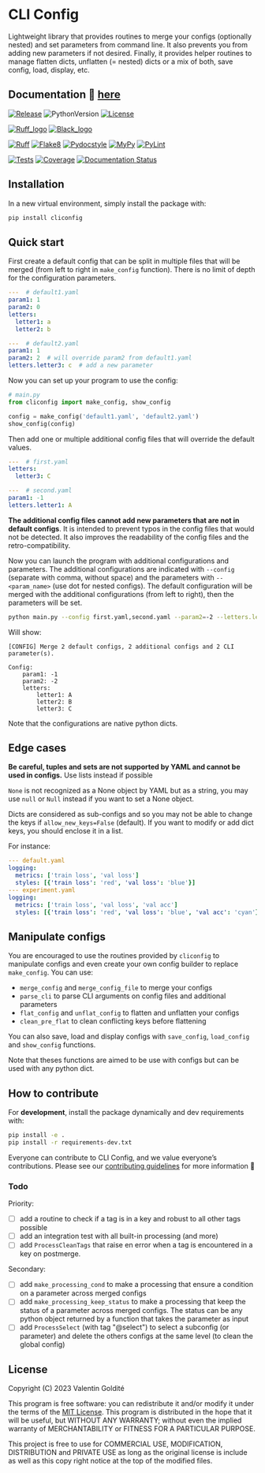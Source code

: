# CLI Config

Lightweight library that provides routines to merge your configs (optionally nested)
and set parameters from command line. It also prevents you from adding new parameters
if not desired. Finally, it provides helper routines to manage flatten dicts, unflatten
(= nested) dicts or a mix of both, save config, load, display, etc.

## Documentation :memo: [here](https://cliconfig.readthedocs.io/en/stable)

[![Release](https://img.shields.io/github/v/release/valentingol/cliconfig?include_prereleases)](https://pypi.org/project/cliconfig/)
![PythonVersion](https://img.shields.io/badge/python-3.7%20%7E%203.11-informational)
[![License](https://img.shields.io/github/license/valentingol/cliconfig?color=999)](https://stringfixer.com/fr/MIT_license)

[![Ruff_logo](https://img.shields.io/endpoint?url=https://raw.githubusercontent.com/charliermarsh/ruff/main/assets/badge/v1.json)](https://github.com/charliermarsh/ruff)
[![Black_logo](https://img.shields.io/badge/code%20style-black-000000.svg)](https://github.com/psf/black)

[![Ruff](https://github.com/valentingol/cliconfig/actions/workflows/ruff.yaml/badge.svg)](https://github.com/valentingol/cliconfig/actions/workflows/ruff.yaml)
[![Flake8](https://github.com/valentingol/cliconfig/actions/workflows/flake.yaml/badge.svg)](https://github.com/valentingol/cliconfig/actions/workflows/flake.yaml)
[![Pydocstyle](https://github.com/valentingol/cliconfig/actions/workflows/pydocstyle.yaml/badge.svg)](https://github.com/valentingol/cliconfig/actions/workflows/pydocstyle.yaml)
[![MyPy](https://github.com/valentingol/cliconfig/actions/workflows/mypy.yaml/badge.svg)](https://github.com/valentingol/cliconfig/actions/workflows/mypy.yaml)
[![PyLint](https://img.shields.io/endpoint?url=https://gist.githubusercontent.com/valentingol/ab12676c87f0eaa715bef0f8ad31a604/raw/cliconfig_pylint.json)](https://github.com/valentingol/cliconfig/actions/workflows/pylint.yaml)

[![Tests](https://github.com/valentingol/cliconfig/actions/workflows/tests.yaml/badge.svg)](https://github.com/valentingol/cliconfig/actions/workflows/tests.yaml)
[![Coverage](https://img.shields.io/endpoint?url=https://gist.githubusercontent.com/valentingol/098e9c7c53be88779ee52ef2f2bc8803/raw/cliconfig_tests.json)](https://github.com/valentingol/cliconfig/actions/workflows/tests.yaml)
[![Documentation Status](https://readthedocs.org/projects/cliconfig/badge/?version=latest)](https://cliconfig.readthedocs.io/en/latest/?badge=latest)

## Installation

In a new virtual environment, simply install the package with:

```bash
pip install cliconfig
```

## Quick start

First create a default config that can be split in multiple files that will be merged
(from left to right in `make_config` function). There is no limit of depth for the
configuration parameters.

```yaml
---  # default1.yaml
param1: 1
param2: 0
letters:
  letter1: a
  letter2: b

---  # default2.yaml
param1: 1
param2: 2  # will override param2 from default1.yaml
letters.letter3: c  # add a new parameter
```

Now you can set up your program to use the config:

```python
# main.py
from cliconfig import make_config, show_config

config = make_config('default1.yaml', 'default2.yaml')
show_config(config)
```

Then add one or multiple additional config files that will override the default values.

```yaml
---  # first.yaml
letters:
  letter3: C

---  # second.yaml
param1: -1
letters.letter1: A
```

**The additional config files cannot add new parameters that are not in
default configs**. It is intended to prevent typos in the config files that would
not be detected. It also improves the readability of the config files and the
retro-compatibility.

Now you can launch the program with additional configurations and parameters.
The additional configurations are indicated with `--config` (separate with comma,
without space) and the parameters with `--<param_name>` (use dot for nested configs).
The default configuration will be merged with the additional configurations
(from left to right), then the parameters will be set.

```bash
python main.py --config first.yaml,second.yaml --param2=-2 --letters.letter2='B'
```

Will show:

```text
[CONFIG] Merge 2 default configs, 2 additional configs and 2 CLI parameter(s).

Config:
    param1: -1
    param2: -2
    letters:
        letter1: A
        letter2: B
        letter3: C
```

Note that the configurations are native python dicts.

## Edge cases

**Be careful, tuples and sets are not supported by YAML and cannot be used in configs.**
Use lists instead if possible

`None` is not recognized as a None object by YAML but as a string, you may use `null`
or `Null` instead if you want to
set a None object.

Dicts are considered as sub-configs and so you may not be able to change the keys if
`allow_new_keys=False` (default). If you want to modify or add dict keys, you should
enclose it in a list.

For instance:

```yaml
--- default.yaml
logging:
  metrics: ['train loss', 'val loss']
  styles: [{'train loss': 'red', 'val loss': 'blue'}]
--- experiment.yaml
logging:
  metrics: ['train loss', 'val loss', 'val acc']
  styles: [{'train loss': 'red', 'val loss': 'blue', 'val acc': 'cyan'}]
```

## Manipulate configs

You are encouraged to use the routines provided by `cliconfig` to manipulate configs
and even create your own config builder to replace `make_config`. You can use:

- `merge_config` and `merge_config_file` to merge your configs
- `parse_cli` to parse CLI arguments on config files and additional parameters
- `flat_config` and `unflat_config` to flatten and unflatten your configs
- `clean_pre_flat` to clean conflicting keys before flattening

You can also save, load and display configs with `save_config`,
`load_config` and `show_config` functions.

Note that theses functions are aimed to be use with configs but can be used with
any python dict.

## How to contribute

For **development**, install the package dynamically and dev requirements with:

```bash
pip install -e .
pip install -r requirements-dev.txt
```

Everyone can contribute to CLI Config, and we value everyone’s contributions.
Please see our [contributing guidelines](CONTRIBUTING.md) for more information 🤗

### Todo

Priority:

- [ ] add a routine to check if a tag is in a key and robust to all other tags possible
- [ ] add an integration test with all built-in processing (and more)
- [ ] add `ProcessCleanTags` that raise en error when a tag is encountered in a key on
  postmerge.

Secondary:

- [ ] add `make_processing_cond` to make a processing that ensure a condition on
  a parameter across merged configs
- [ ] add `make_processing_keep_status` to make a processing that keep the status of
  a parameter across merged configs. The status can be any python object returned by
  a function that takes the parameter as input
- [ ] add `ProcessSelect` (with tag "@select") to select a subconfig (or parameter)
  and delete the others configs at the same level (to clean the global config)

## License

Copyright (C) 2023  Valentin Goldité

This program is free software: you can redistribute it and/or modify it under the
terms of the [MIT License](LICENSE). This program is distributed in the hope that
it will be useful, but WITHOUT ANY WARRANTY; without even the implied warranty of
MERCHANTABILITY or FITNESS FOR A PARTICULAR PURPOSE.

This project is free to use for COMMERCIAL USE, MODIFICATION, DISTRIBUTION and
PRIVATE USE as long as the original license is include as well as this copy
right notice at the top of the modified files.
